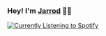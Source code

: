 ### Hey! I'm [Jarrod](https://www.jarrodmalkovic.com/) 👋🏼

<div style="min-height: 100px;">
  <a href="https://spotify-github-profile.vercel.app/api/view?uid=dreamer133769&redirect=true">
    <img src="https://spotify-github-profile.vercel.app/api/view?uid=dreamer133769&cover_image=true&theme=novatorem&show_offline=false&background_color=121212&interchange=false&bar_color=53b14f&bar_color_cover=true" alt="Currently Listening to Spotify">
  </a>
</div>

